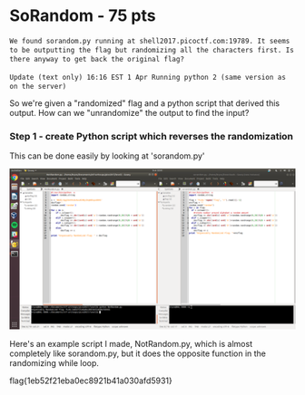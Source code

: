 # **SoRandom - 75 pts**

```
We found sorandom.py running at shell2017.picoctf.com:19789. It seems to be outputting the flag but randomizing all the characters first. Is there anyway to get back the original flag?

Update (text only) 16:16 EST 1 Apr Running python 2 (same version as on the server)
```

So we're given a "randomized" flag and a python script that derived this output. How can we "unrandomize" the output to find the input?


### **Step 1 - create Python script which reverses the randomization**
This can be done easily by looking at 'sorandom.py'

![sorandom1](../.picostuff/pics/SoRandom1.png)

Here's an example script I made, NotRandom.py, which is almost completely like sorandom.py, but it does the opposite function in the randomizing while loop.


flag{1eb52f21eba0ec8921b41a030afd5931}
